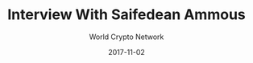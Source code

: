 ---
layout: media
title: Interview With Saifedean Ammous
date: 2017-11-02
categories: ['YouTube']
author: ['World Crypto Network']
excerpt: Valentin Schmid interviews Saifedean Ammous, author of The Bitcoin Standard.
external_url: https://www.youtube.com/watch?v=ukjDCeuNK3Y
---